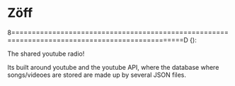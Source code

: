 Zöff
====
8================================================================================================D {):

The shared youtube radio!

Its built around youtube and the youtube API, where the database where songs/videoes are stored are made up by several JSON files.

